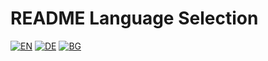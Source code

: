 # README Language Selection

[![EN](https://img.shields.io/badge/LANG-EN-blue.svg)](https://github.com/Ivan-Plamenov/MyCoursesPortfolio/blob/main/README.en.md)
[![DE](https://img.shields.io/badge/LANG-DE-green.svg)](https://github.com/Ivan-Plamenov/MyCoursesPortfolio/blob/main/README.de.md)
[![BG](https://img.shields.io/badge/LANG-BG-red.svg)](https://github.com/Ivan-Plamenov/MyCoursesPortfolio/blob/main/README.bg.md)



